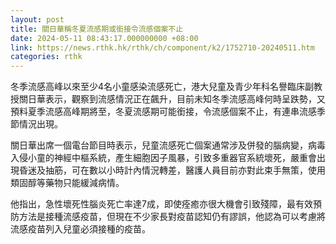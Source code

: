 ```yaml
---
layout: post
title: 關日華稱冬夏流感期或銜接令流感個案不止
date: 2024-05-11 08:43:17.000000000 +08:00
link: https://news.rthk.hk/rthk/ch/component/k2/1752710-20240511.htm
categories: rthk
---
```


冬季流感高峰以來至少4名小童感染流感死亡，港大兒童及青少年科名譽臨床副教授關日華表示，觀察到流感情況正在飆升，目前未知冬季流感高峰何時呈跌勢，又預料夏季流感高峰期將至，冬夏流感期可能銜接，令流感個案不止，有連串流感季節情況出現。

關日華出席一個電台節目時表示，兒童流感死亡個案通常涉及併發的腦病變，病毒入侵小童的神經中樞系統，產生細胞因子風暴，引致多重器官系統壞死，嚴重會出現昏迷及抽筋，可在數以小時計內情況轉差，醫護人員目前亦對此束手無策，使用類固醇等藥物只能緩減病情。

他指出，急性壞死性腦炎死亡率達7成，即使痊癒亦很大機會引致殘障，最有效預防方法是接種流感疫苗，但現在不少家長對疫苗認知仍有謬誤，他認為可以考慮將流感疫苗列入兒童必須接種的疫苗。
